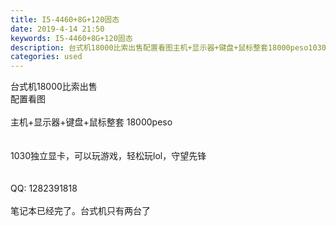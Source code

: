 ```yaml
---
title: I5-4460+8G+120固态
date: 2019-4-14 21:50
keywords: I5-4460+8G+120固态
description: 台式机18000比索出售配置看图主机+显示器+键盘+鼠标整套18000peso1030独立显卡，可以玩游戏，轻松玩lol，守望先锋QQ:1282391818笔记本已经完了。台式机只有两台了
categories: used
---
```

<td class="t_f" id="postmessage_3498759">

台式机18000比索出售<br/>
配置看图<br/>
<br/>
主机+显示器+键盘+鼠标整套 18000peso<br/>
<br/>
<br/>
1030独立显卡，可以玩游戏，轻松玩lol，守望先锋<br/>
<br/>
<br/> QQ: 1282391818<br/>
<br/>
笔记本已经完了。台式机只有两台了<br/>
<img alt="" border="0" class="zoom" data-cf-modified-0b54838a09b5f7a8040daa81-="" file="http://www.flw.ph/data/appbyme/upload/image/201904/14/b9WAPlzclfgd.jpg" id="aimg_C6IpZ" lazyloadthumb="1" onclick="" onmouseover="" src="http://www.flw.ph/data/appbyme/upload/image/201904/14/b9WAPlzclfgd.jpg"/><br/>
<br/>
</td>
